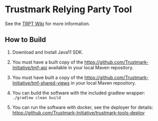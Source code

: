 # Trustmark Relying Party Tool

See the [TRPT Wiki](https://github.com/Trustmark-Initiative/trpt/wiki) for more information.

## How to Build

1. Download and Install Java11 SDK.

2. You must have a built copy of the https://github.com/Trustmark-Initiative/tmf-api available in your local Maven repository.

3. You must have built a copy of the https://github.com/Trustmark-Initiative/tmf-shared-views in your local Maven repository.

4. You can build the software with the included gradlew wrapper: ``./gradlew clean build``

5. You can run the software with docker, see the deployer for details: https://github.com/Trustmark-Initiative/trustmark-tools-deploy

